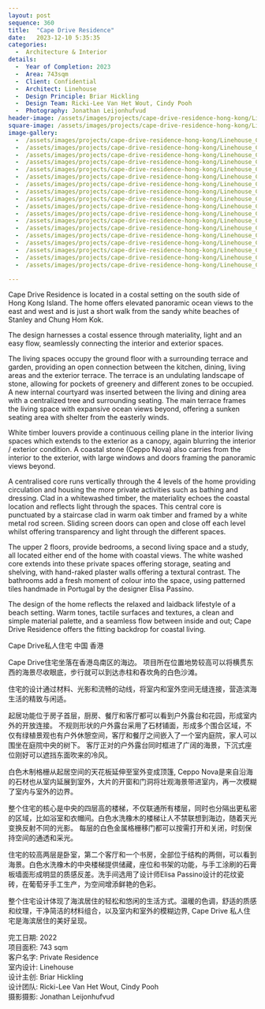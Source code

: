 ```yaml
---
layout: post
sequence: 360
title:  "Cape Drive Residence"
date:   2023-12-10 5:35:35
categories:
  -  Architecture & Interior
details:
  -  Year of Completion: 2023
  -  Area: 743sqm
  -  Client: Confidential
  -  Architect: Linehouse
  -  Design Principle: Briar Hickling
  -  Design Team: Ricki-Lee Van Het Wout, Cindy Pooh
  -  Photography: Jonathan Leijonhufvud
header-image: /assets/images/projects/cape-drive-residence-hong-kong/Linehouse_CapeDriveResidence_010_header.jpg
square-image: /assets/images/projects/cape-drive-residence-hong-kong/Linehouse_CapeDriveResidence_projects.jpg
image-gallery:
  -  /assets/images/projects/cape-drive-residence-hong-kong/Linehouse_CapeDriveResidence_001.jpg
  -  /assets/images/projects/cape-drive-residence-hong-kong/Linehouse_CapeDriveResidence_002.jpg
  -  /assets/images/projects/cape-drive-residence-hong-kong/Linehouse_CapeDriveResidence_004.jpg
  -  /assets/images/projects/cape-drive-residence-hong-kong/Linehouse_CapeDriveResidence_005.jpg
  -  /assets/images/projects/cape-drive-residence-hong-kong/Linehouse_CapeDriveResidence_008.jpg
  -  /assets/images/projects/cape-drive-residence-hong-kong/Linehouse_CapeDriveResidence_009.jpg
  -  /assets/images/projects/cape-drive-residence-hong-kong/Linehouse_CapeDriveResidence_010.jpg
  -  /assets/images/projects/cape-drive-residence-hong-kong/Linehouse_CapeDriveResidence_012.jpg
  -  /assets/images/projects/cape-drive-residence-hong-kong/Linehouse_CapeDriveResidence_014.jpg
  -  /assets/images/projects/cape-drive-residence-hong-kong/Linehouse_CapeDriveResidence_015.jpg
  -  /assets/images/projects/cape-drive-residence-hong-kong/Linehouse_CapeDriveResidence_017.jpg
  -  /assets/images/projects/cape-drive-residence-hong-kong/Linehouse_CapeDriveResidence_018.jpg
  -  /assets/images/projects/cape-drive-residence-hong-kong/Linehouse_CapeDriveResidence_019.jpg
  -  /assets/images/projects/cape-drive-residence-hong-kong/Linehouse_CapeDriveResidence_020.jpg
  -  /assets/images/projects/cape-drive-residence-hong-kong/Linehouse_CapeDriveResidence_021.jpg
  -  /assets/images/projects/cape-drive-residence-hong-kong/Linehouse_CapeDriveResidence_022.jpg
  -  /assets/images/projects/cape-drive-residence-hong-kong/Linehouse_CapeDriveResidence_023.jpg
  -  /assets/images/projects/cape-drive-residence-hong-kong/Linehouse_CapeDriveResidence_024.jpg
 
---
```

Cape Drive Residence is located in a costal setting on the south side of Hong Kong Island.  The home offers elevated panoramic ocean views to the east and west and is just a short walk from the sandy white beaches of Stanley and Chung Hom Kok. 

The design harnesses a costal essence through materiality, light and an easy flow, seamlessly connecting the interior and exterior spaces.  

The living spaces occupy the ground floor with a surrounding terrace and garden, providing an open connection between the kitchen, dining, living areas and the exterior terrace.  The terrace is an undulating landscape of stone, allowing for pockets of greenery and different zones to be occupied.  A new internal courtyard was inserted between the living and dining area with a centralized tree and surrounding seating.  The main terrace frames the living space with expansive ocean views beyond, offering a sunken seating area with shelter from the easterly winds.  

White timber louvers provide a continuous ceiling plane in the interior living spaces which extends to the exterior as a canopy, again blurring the interior / exterior condition.  A coastal stone (Ceppo Nova) also carries from the interior to the exterior, with large windows and doors framing the panoramic views beyond. 

A centralised core runs vertically through the 4 levels of the home providing circulation and housing the more private activities such as bathing and dressing.  Clad in a whitewashed timber, the materiality echoes the coastal location and reflects light through the spaces.  This central core is punctuated by a staircase clad in warm oak timber and framed by a white metal rod screen.  Sliding screen doors can open and close off each level whilst offering transparency and light through the different spaces. 

The upper 2 floors, provide bedrooms, a second living space and a study, all located either end of the home with coastal views. The white washed core extends into these private spaces offering storage, seating and shelving, with hand-raked plaster walls offering a textural contrast. The bathrooms add a fresh moment of colour into the space, using patterned tiles handmade in Portugal by the designer Elisa Passino.

The design of the home reflects the relaxed and laidback lifestyle of a beach setting. Warm tones, tactile surfaces and textures, a clean and simple material palette, and a seamless flow between inside and out; Cape Drive Residence offers the fitting backdrop for coastal living.

Cape Drive私人住宅
中国 香港
 
Cape Drive住宅坐落在香港岛南区的海边。 项目所在位置地势较高可以将横贯东西的海景尽收眼底，步行就可以到达赤柱和舂坎角的白色沙滩。

住宅的设计通过材料、光影和流畅的动线，将室内和室外空间无缝连接，营造滨海生活的精致与闲适。

起居功能位于房子首层，厨房、餐厅和客厅都可以看到户外露台和花园，形成室内外的开放连接。 不规则形状的户外露台采用了石材铺面，形成多个围合区域，不仅有绿植景观也有户外休憩空间，客厅和餐厅之间嵌入了一个室内庭院，家人可以围坐在庭院中央的树下。 客厅正对的户外露台同时框进了广阔的海景，下沉式座位刚好可以遮挡东面吹来的冷风。

白色木制格栅从起居空间的天花板延伸至室外变成顶篷, Ceppo Nova是来自沿海的石材也从室内延展到室外，大片的开窗和门洞将壮观海景带进室内，再一次模糊了室内与室外的边界。

整个住宅的核心是中央的四层高的楼梯，不仅联通所有楼层，同时也分隔出更私密的区域，比如浴室和衣帽间。白色水洗橡木的楼梯让人不禁联想到海边，随着天光变换反射不同的光影。 每层的白色金属格栅移门都可以按需打开和关闭，时刻保持空间的通透和采光。

住宅的较高两层是卧室，第二个客厅和一个书房，全部位于结构的两侧，可以看到海景。白色水洗橡木的中央楼梯提供储藏，座位和书架的功能，与手工涂刷的石膏板墙面形成明显的质感反差。洗手间选用了设计师Elisa Passino设计的花纹瓷砖，在葡萄牙手工生产，为空间增添鲜艳的色彩。

整个住宅设计体现了海滨居住的轻松和悠闲的生活方式。温暖的色调，舒适的质感和纹理，干净简洁的材料组合，以及室内和室外的模糊边界, Cape Drive 私人住宅是海滨居住的美好呈现。

完工日期: 2022 <br />
项目面积: 743 sqm <br />
客户名字: Private Residence <br />
室内设计: Linehouse <br />
设计主创: Briar Hickling <br />
设计团队: Ricki-Lee Van Het Wout, Cindy Pooh <br />
摄影摄影: Jonathan Leijonhufvud <br />
